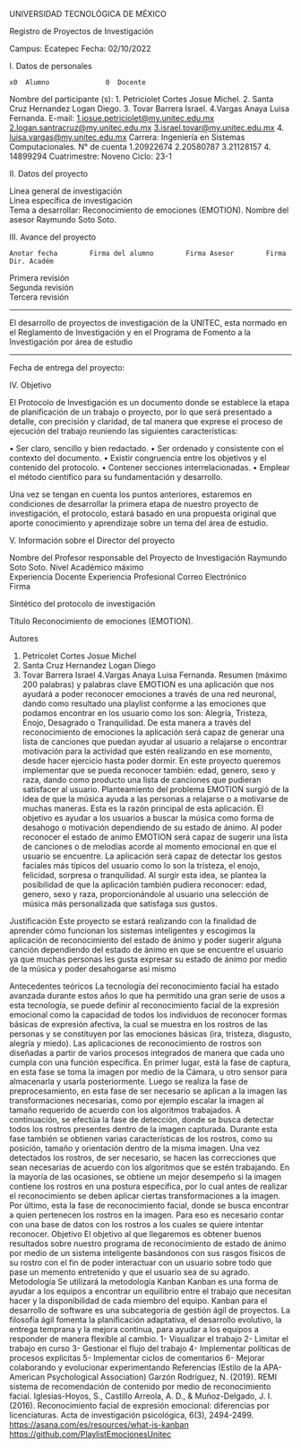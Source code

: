 


UNIVERSIDAD TECNOLÓGICA DE MÉXICO

Registro de Proyectos de Investigación


Campus:	Ecatepec	Fecha:	02/10/2022



I.	Datos de personales

	x0  Alumno              0  Docente

Nombre del participante (s):	1. Petriciolet Cortes Josue Michel.
2. Santa Cruz Hernandez Logan Diego.
3. Tovar Barrera Israel.
4.Vargas Anaya Luisa Fernanda.	E-mail:	1.josue.petriciolet@my.unitec.edu.mx
2.logan.santracruz@my.unitec.edu.mx
3.israel.tovar@my.unitec.edu.mx
4. luisa.vargas@my.unitec.edu.mx
Carrera:	Ingeniería en Sistemas Computacionales.
N° de cuenta	1.20922674
2.20580787
3.21128157
4. 14899294
Cuatrimestre:	Noveno	Ciclo:	23-1

II.	Datos del proyecto

Línea general de investigación 	
Línea específica de investigación 	
Tema a desarrollar:	Reconocimiento de emociones (EMOTION).
Nombre del asesor	Raymundo Soto Soto.


III.	Avance del proyecto


	Anotar fecha		Firma del alumno		Firma Asesor		Firma Dir. Académ
Primera revisión  							
Segunda revisión  							
Tercera revisión							


________________________________________
El desarrollo de proyectos de investigación de la UNITEC, esta normado en el Reglamento de Investigación y en el Programa de Fomento a la Investigación por área de estudio
________________________________________

Fecha de entrega del proyecto: 	




IV.	Objetivo



El Protocolo de Investigación es un documento donde se establece la etapa de planificación de un trabajo o proyecto, por lo que será presentado a detalle, con precisión y claridad, de tal manera que exprese el proceso de ejecución del trabajo reuniendo las siguientes características:

•	Ser claro, sencillo y bien redactado.
•	Ser ordenado y consistente con el contexto del documento.
•	Existir congruencia entre los objetivos y el contenido del protocolo.
•	Contener secciones interrelacionadas.
•	Emplear el método científico para su fundamentación y desarrollo.

Una vez se tengan en cuenta los puntos anteriores, estaremos en condiciones de desarrollar la primera etapa de nuestro proyecto de investigación, el protocolo, estará basado en una propuesta original que aporte conocimiento y aprendizaje sobre un tema del área de estudio.

V. Información sobre el Director del proyecto

Nombre del Profesor responsable del Proyecto de Investigación	Raymundo Soto Soto.
Nivel Académico máximo	
Experiencia Docente	
Experiencia Profesional	
Correo Electrónico	
Firma	

Sintético del protocolo de investigación

Título 
Reconocimiento de emociones (EMOTION). 




Autores 
1. Petricolet Cortes Josue Michel
2. Santa Cruz Hernandez Logan Diego
3. Tovar Barrera Israel
4.Vargas Anaya Luisa Fernanda.
Resumen (máximo 200 palabras) y palabras clave 
EMOTION es una aplicación que nos ayudará a poder reconocer emociones a través de una red neuronal, dando como resultado una playlist conforme a las emociones que podamos encontrar en los usuario como los son: Alegría, Tristeza, Enojo, Desagrado o Tranquilidad.
De esta manera a través del reconocimiento de emociones la aplicación será capaz de generar una lista de canciones que puedan ayudar al usuario a relajarse o encontrar motivación para la actividad que estén realizando en ese momento, desde hacer ejercicio hasta poder dormir.
En este proyecto queremos implementar que se pueda reconocer también: edad, genero, sexo y raza, dando como producto una lista de canciones que pudieran satisfacer al usuario.
Planteamiento del problema 
EMOTION surgió de la idea de que la música ayuda a las personas a relajarse o a motivarse de muchas maneras. Esta es la razón principal de esta aplicación. El objetivo es ayudar a los usuarios a buscar la música como forma de desahogo o motivación dependiendo de su estado de ánimo. Al poder reconocer el estado de animo EMOTION será capaz de sugerir una lista de canciones o de melodías acorde al momento emocional en que el usuario se encuentre.
La aplicación será capaz de detectar los gestos faciales más típicos del usuario como lo son la tristeza, el enojo, felicidad, sorpresa o tranquilidad. 
Al surgir esta idea, se plantea la posibilidad de que la aplicación también pudiera reconocer: edad, genero, sexo y raza, proporcionándole al usuario una selección de música más personalizada que satisfaga sus gustos.

Justificación
Este proyecto se estará realizando con la finalidad de aprender cómo funcionan los sistemas inteligentes y escogimos la aplicación de reconocimiento del estado de ánimo y poder sugerir alguna canción dependiendo del estado de ánimo en que se encuentre el usuario ya que muchas personas les gusta expresar su estado de ánimo por medio de la música y poder desahogarse así mismo

Antecedentes teóricos
La tecnología del reconocimiento facial ha estado avanzada durante estos años lo que ha permitido una gran serie de usos a esta tecnología, se puede definir al reconocimiento facial de la expresión emocional como la capacidad de todos los individuos de reconocer formas básicas de expresión afectiva, la cual se muestra en los rostros de las personas y se constituyen por las emociones básicas (ira, tristeza, disgusto, alegría y miedo). 
Las aplicaciones de reconocimiento de rostros son diseñadas a partir de varios procesos integrados de manera que cada uno cumpla con una función específica. En primer lugar, está la fase de captura, en esta fase se toma la imagen por medio de la Cámara, u otro sensor para almacenarla y usarla posteriormente. Luego se realiza la fase de preprocesamiento, en esta fase de ser necesario se aplican a la imagen las transformaciones necesarias, como por ejemplo escalar la imagen al tamaño requerido de acuerdo con los algoritmos trabajados. A continuación, se efectúa la fase de detección, donde se busca detectar todos los rostros presentes dentro de la imagen capturada. Durante esta fase también se obtienen varias características de los rostros, como su posición, tamaño y orientación dentro de la misma imagen. Una vez detectados los rostros, de ser necesario, se hacen las correcciones que sean necesarias de acuerdo con los algoritmos que se estén trabajando. En la mayoría de las ocasiones, se obtiene un mejor desempeño si la imagen contiene los rostros en una postura especifica, por lo cual antes de realizar el reconocimiento se deben aplicar ciertas transformaciones a la imagen. Por último, esta la fase de reconocimiento facial, donde se busca encontrar a quien pertenecen los rostros en la imagen. Para eso es necesario contar con una base de datos con los rostros a los cuales se quiere intentar reconocer.
Objetivo
El objetivo al que llegaremos es obtener buenos resultados sobre nuestro programa de reconocimiento de estado de ánimo por medio de un sistema inteligente basándonos con sus rasgos físicos de su rostro con el fin de poder interactuar con un usuario sobre todo que pase un memento entretenido y   que el usuario sea de su agrado.
Metodología 
Se utilizará la metodología Kanban
Kanban es una forma de ayudar a los equipos a encontrar un equilibrio entre el trabajo que necesitan hacer y la disponibilidad de cada miembro del equipo. Kanban para el desarrollo de software es una subcategoría de gestión ágil de proyectos. La filosofía ágil fomenta la planificación adaptativa, el desarrollo evolutivo, la entrega temprana y la mejora continua, para ayudar a los equipos a responder de manera flexible al cambio.
1-	Visualizar el trabajo
2-	Limitar el trabajo en curso
3-	Gestionar el flujo del trabajo
4-	Implementar políticas de procesos explicitas 
5-	Implementar ciclos de comentarios 
6-	Mejorar colaborando y evolucionar experimentando 
Referencias (Estilo de la APA-American Psychological Association)
Garzón Rodríguez, N. (2019). REMI sistema de recomendación de contenido por medio de reconocimiento facial.
Iglesias-Hoyos, S., Castillo Arreola, A. D., & Muñoz-Delgado, J. I. (2016). Reconocimiento facial de expresión emocional: diferencias por licenciaturas. Acta de investigación psicológica, 6(3), 2494-2499.
https://asana.com/es/resources/what-is-kanban
https://github.com/PlaylistEmocionesUnitec

